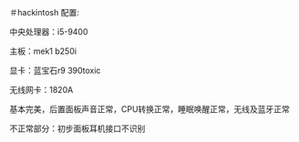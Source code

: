 ＃hackintosh
配置:

中央处理器：i5-9400

主板：mek1 b250i

显卡：蓝宝石r9 390toxic

无线网卡：1820A


基本完美，后置面板声音正常，CPU转换正常，睡眠唤醒正常，无线及蓝牙正常

不正常部分：初步面板耳机接口不识别
